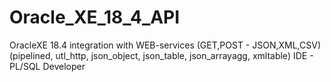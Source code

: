 # Oracle_XE_18_4_API
OracleXE 18.4 integration with WEB-services (GET,POST - JSON,XML,CSV) (pipelined, utl_http, json_object, json_table, json_arrayagg, xmltable)
IDE - PL/SQL Developer
